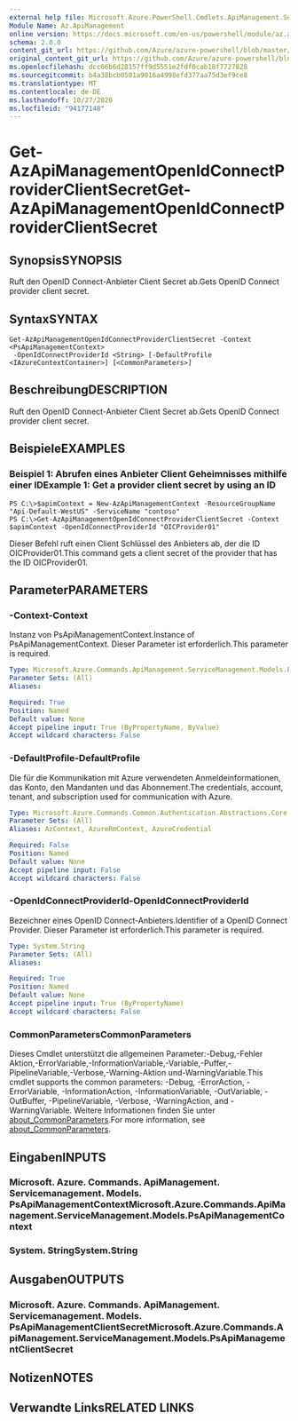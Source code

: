 ```yaml
---
external help file: Microsoft.Azure.PowerShell.Cmdlets.ApiManagement.ServiceManagement.dll-Help.xml
Module Name: Az.ApiManagement
online version: https://docs.microsoft.com/en-us/powershell/module/az.apimanagement/get-azapimanagementopenidconnectproviderclientsecret
schema: 2.0.0
content_git_url: https://github.com/Azure/azure-powershell/blob/master/src/ApiManagement/ApiManagement/help/Get-AzApiManagementOpenIdConnectProviderClientSecret.md
original_content_git_url: https://github.com/Azure/azure-powershell/blob/master/src/ApiManagement/ApiManagement/help/Get-AzApiManagementOpenIdConnectProviderClientSecret.md
ms.openlocfilehash: dcc66b6d28157ff9d5551e2fdf0cab18f7727828
ms.sourcegitcommit: b4a38bcb0501a9016a4998efd377aa75d3ef9ce8
ms.translationtype: MT
ms.contentlocale: de-DE
ms.lasthandoff: 10/27/2020
ms.locfileid: "94177148"
---
```

# <span data-ttu-id="2b7a3-101">Get-AzApiManagementOpenIdConnectProviderClientSecret</span><span class="sxs-lookup"><span data-stu-id="2b7a3-101">Get-AzApiManagementOpenIdConnectProviderClientSecret</span></span>

## <span data-ttu-id="2b7a3-102">Synopsis</span><span class="sxs-lookup"><span data-stu-id="2b7a3-102">SYNOPSIS</span></span>
<span data-ttu-id="2b7a3-103">Ruft den OpenID Connect-Anbieter Client Secret ab.</span><span class="sxs-lookup"><span data-stu-id="2b7a3-103">Gets OpenID Connect provider client secret.</span></span>

## <span data-ttu-id="2b7a3-104">Syntax</span><span class="sxs-lookup"><span data-stu-id="2b7a3-104">SYNTAX</span></span>

```
Get-AzApiManagementOpenIdConnectProviderClientSecret -Context <PsApiManagementContext>
 -OpenIdConnectProviderId <String> [-DefaultProfile <IAzureContextContainer>] [<CommonParameters>]
```

## <span data-ttu-id="2b7a3-105">Beschreibung</span><span class="sxs-lookup"><span data-stu-id="2b7a3-105">DESCRIPTION</span></span>
<span data-ttu-id="2b7a3-106">Ruft den OpenID Connect-Anbieter Client Secret ab.</span><span class="sxs-lookup"><span data-stu-id="2b7a3-106">Gets OpenID Connect provider client secret.</span></span>

## <span data-ttu-id="2b7a3-107">Beispiele</span><span class="sxs-lookup"><span data-stu-id="2b7a3-107">EXAMPLES</span></span>

### <span data-ttu-id="2b7a3-108">Beispiel 1: Abrufen eines Anbieter Client Geheimnisses mithilfe einer ID</span><span class="sxs-lookup"><span data-stu-id="2b7a3-108">Example 1: Get a provider client secret by using an ID</span></span>
```
PS C:\>$apimContext = New-AzApiManagementContext -ResourceGroupName "Api-Default-WestUS" -ServiceName "contoso"
PS C:\>Get-AzApiManagementOpenIdConnectProviderClientSecret -Context $apimContext -OpenIdConnectProviderId "OICProvider01"
```

<span data-ttu-id="2b7a3-109">Dieser Befehl ruft einen Client Schlüssel des Anbieters ab, der die ID OICProvider01.</span><span class="sxs-lookup"><span data-stu-id="2b7a3-109">This command gets a client secret of the provider that has the ID OICProvider01.</span></span>

## <span data-ttu-id="2b7a3-110">Parameter</span><span class="sxs-lookup"><span data-stu-id="2b7a3-110">PARAMETERS</span></span>

### <span data-ttu-id="2b7a3-111">-Context</span><span class="sxs-lookup"><span data-stu-id="2b7a3-111">-Context</span></span>
<span data-ttu-id="2b7a3-112">Instanz von PsApiManagementContext.</span><span class="sxs-lookup"><span data-stu-id="2b7a3-112">Instance of PsApiManagementContext.</span></span>
<span data-ttu-id="2b7a3-113">Dieser Parameter ist erforderlich.</span><span class="sxs-lookup"><span data-stu-id="2b7a3-113">This parameter is required.</span></span>

```yaml
Type: Microsoft.Azure.Commands.ApiManagement.ServiceManagement.Models.PsApiManagementContext
Parameter Sets: (All)
Aliases:

Required: True
Position: Named
Default value: None
Accept pipeline input: True (ByPropertyName, ByValue)
Accept wildcard characters: False
```

### <span data-ttu-id="2b7a3-114">-DefaultProfile</span><span class="sxs-lookup"><span data-stu-id="2b7a3-114">-DefaultProfile</span></span>
<span data-ttu-id="2b7a3-115">Die für die Kommunikation mit Azure verwendeten Anmeldeinformationen, das Konto, den Mandanten und das Abonnement.</span><span class="sxs-lookup"><span data-stu-id="2b7a3-115">The credentials, account, tenant, and subscription used for communication with Azure.</span></span>

```yaml
Type: Microsoft.Azure.Commands.Common.Authentication.Abstractions.Core.IAzureContextContainer
Parameter Sets: (All)
Aliases: AzContext, AzureRmContext, AzureCredential

Required: False
Position: Named
Default value: None
Accept pipeline input: False
Accept wildcard characters: False
```

### <span data-ttu-id="2b7a3-116">-OpenIdConnectProviderId</span><span class="sxs-lookup"><span data-stu-id="2b7a3-116">-OpenIdConnectProviderId</span></span>
<span data-ttu-id="2b7a3-117">Bezeichner eines OpenID Connect-Anbieters.</span><span class="sxs-lookup"><span data-stu-id="2b7a3-117">Identifier of a OpenID Connect Provider.</span></span>
<span data-ttu-id="2b7a3-118">Dieser Parameter ist erforderlich.</span><span class="sxs-lookup"><span data-stu-id="2b7a3-118">This parameter is required.</span></span>

```yaml
Type: System.String
Parameter Sets: (All)
Aliases:

Required: True
Position: Named
Default value: None
Accept pipeline input: True (ByPropertyName)
Accept wildcard characters: False
```

### <span data-ttu-id="2b7a3-119">CommonParameters</span><span class="sxs-lookup"><span data-stu-id="2b7a3-119">CommonParameters</span></span>
<span data-ttu-id="2b7a3-120">Dieses Cmdlet unterstützt die allgemeinen Parameter:-Debug,-Fehler Aktion,-ErrorVariable,-InformationVariable,-Variable,-Puffer,-PipelineVariable,-Verbose,-Warning-Aktion und-WarningVariable.</span><span class="sxs-lookup"><span data-stu-id="2b7a3-120">This cmdlet supports the common parameters: -Debug, -ErrorAction, -ErrorVariable, -InformationAction, -InformationVariable, -OutVariable, -OutBuffer, -PipelineVariable, -Verbose, -WarningAction, and -WarningVariable.</span></span> <span data-ttu-id="2b7a3-121">Weitere Informationen finden Sie unter [about_CommonParameters](http://go.microsoft.com/fwlink/?LinkID=113216).</span><span class="sxs-lookup"><span data-stu-id="2b7a3-121">For more information, see [about_CommonParameters](http://go.microsoft.com/fwlink/?LinkID=113216).</span></span>

## <span data-ttu-id="2b7a3-122">Eingaben</span><span class="sxs-lookup"><span data-stu-id="2b7a3-122">INPUTS</span></span>

### <span data-ttu-id="2b7a3-123">Microsoft. Azure. Commands. ApiManagement. Servicemanagement. Models. PsApiManagementContext</span><span class="sxs-lookup"><span data-stu-id="2b7a3-123">Microsoft.Azure.Commands.ApiManagement.ServiceManagement.Models.PsApiManagementContext</span></span>

### <span data-ttu-id="2b7a3-124">System. String</span><span class="sxs-lookup"><span data-stu-id="2b7a3-124">System.String</span></span>

## <span data-ttu-id="2b7a3-125">Ausgaben</span><span class="sxs-lookup"><span data-stu-id="2b7a3-125">OUTPUTS</span></span>

### <span data-ttu-id="2b7a3-126">Microsoft. Azure. Commands. ApiManagement. Servicemanagement. Models. PsApiManagementClientSecret</span><span class="sxs-lookup"><span data-stu-id="2b7a3-126">Microsoft.Azure.Commands.ApiManagement.ServiceManagement.Models.PsApiManagementClientSecret</span></span>

## <span data-ttu-id="2b7a3-127">Notizen</span><span class="sxs-lookup"><span data-stu-id="2b7a3-127">NOTES</span></span>

## <span data-ttu-id="2b7a3-128">Verwandte Links</span><span class="sxs-lookup"><span data-stu-id="2b7a3-128">RELATED LINKS</span></span>
